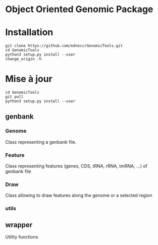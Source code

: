 # Object Oriented Genomic Package

# Installation
```
git clone https://github.com/ednocc/GenomicTools.git
cd GenomicTools
python3 setup.py install --user
change_origin -h
```

# Mise à jour
```
cd GenomicTools
git pull
python3 setup.py install --user
```

## genbank
### Genome
Class representing a genbank file.
### Feature
Class representing features (genes, CDS, tRNA, rRNA, tmRNA, ...) of genbank file
### Draw
Class allowing to draw features along the genome or a selected region
### utils

## wrapper
Utility functions

